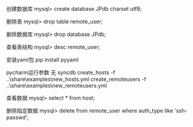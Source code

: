创建数据库
mysql> create database JPdb charset utf8;

删除表
mysql> drop table remote_user;

删除数据库
mysql> drop database JPdb;

查看表结构
mysql> desc remote_user;

安装yaml包
pip install pyyaml

pycharm运行参数
    无
    syncdb
    create_hosts -f ..\share\examples\new_hosts.yml
    create_remoteusers -f ..\share\examples\new_remoteusers.yml


查看数据
mysql> select * from host;

删除指定数据
mysql> delete from remote_user where auth_type like 'ssh-passwd';

